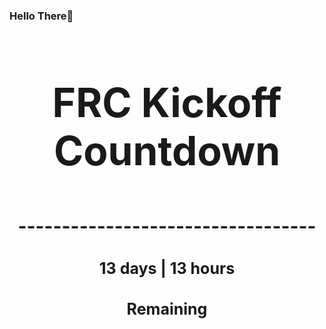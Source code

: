 ### Hello There👋

<!---START-TIMER--->
<h3 align='center' style='font-size: 64px;'>FRC Kickoff Countdown</h3>
<h3 align='center' style='font-size: 30px;'>----------------------------------</h3>
<h3 align='center' style='font-size: 25px;'>13 days | 13 hours</h3>
<h3 align='center' style='font-size: 25px;'>Remaining</h3>
<!---END-TIMER--->
